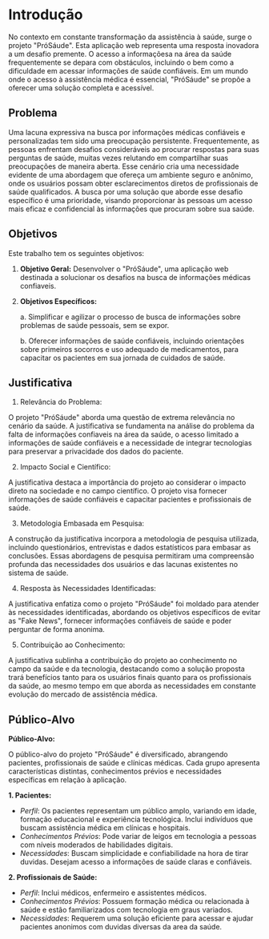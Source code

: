 # Introdução

No contexto em constante transformação da assistência à saúde, surge o projeto "PróSáude". Esta aplicação web representa uma resposta inovadora a um desafio premente. O acesso a informaçõesa na área da saúde frequentemente se depara com obstáculos, incluindo o bem como a dificuldade em acessar informações de saúde confiáveis. Em um mundo onde o acesso à assistência médica é essencial, "PróSáude" se propõe a oferecer uma solução completa e acessível.

## Problema

Uma lacuna expressiva na busca por informações médicas confiáveis e personalizadas tem sido uma preocupação persistente. Frequentemente, as pessoas enfrentam desafios consideráveis ao procurar respostas para suas perguntas de saúde, muitas vezes relutando em compartilhar suas preocupações de maneira aberta. Esse cenário cria uma necessidade evidente de uma abordagem que ofereça um ambiente seguro e anônimo, onde os usuários possam obter esclarecimentos diretos de profissionais de saúde qualificados. A busca por uma solução que aborde esse desafio específico é uma prioridade, visando proporcionar às pessoas um acesso mais eficaz e confidencial às informações que procuram sobre sua saúde.

## Objetivos

Este trabalho tem os seguintes objetivos:
1. **Objetivo Geral:** Desenvolver o "PróSáude", uma aplicação web destinada a solucionar os desafios na busca de informações médicas confiaveis. 
2. **Objetivos Específicos:**

   a. Simplificar e agilizar o processo de busca de informações sobre problemas de saúde pessoais, sem se expor.

   b. Oferecer informações de saúde confiáveis, incluindo orientações sobre primeiros socorros e uso adequado de medicamentos, para capacitar os pacientes em sua jornada de cuidados de saúde.

## Justificativa

1. Relevância do Problema:

O projeto "PróSáude" aborda uma questão de extrema relevância no cenário da saúde. A justificativa se fundamenta na análise do problema da falta de informações confiaveis na área da saúde, o acesso limitado a informações de saúde confiáveis e a necessidade de integrar tecnologias para preservar a privacidade dos dados do paciente.

2. Impacto Social e Científico:

A justificativa destaca a importância do projeto ao considerar o impacto direto na sociedade e no campo científico. O projeto visa fornecer informações de saúde confiáveis e capacitar pacientes e profissionais de saúde.

3. Metodologia Embasada em Pesquisa:

A construção da justificativa incorpora a metodologia de pesquisa utilizada, incluindo questionários, entrevistas e dados estatísticos para embasar as conclusões. Essas abordagens de pesquisa permitiram uma compreensão profunda das necessidades dos usuários e das lacunas existentes no sistema de saúde.

4. Resposta às Necessidades Identificadas:

A justificativa enfatiza como o projeto "PróSáude" foi moldado para atender às necessidades identificadas, abordando os objetivos específicos de evitar as "Fake News", fornecer informações confiáveis de saúde e poder perguntar de forma anonima.

5. Contribuição ao Conhecimento:

A justificativa sublinha a contribuição do projeto ao conhecimento no campo da saúde e da tecnologia, destacando como a solução proposta trará benefícios tanto para os usuários finais quanto para os profissionais da saúde, ao mesmo tempo em que aborda as necessidades em constante evolução do mercado de assistência médica.


## Público-Alvo

**Público-Alvo:**

O público-alvo do projeto "PróSáude" é diversificado, abrangendo pacientes, profissionais de saúde e clínicas médicas. Cada grupo apresenta características distintas, conhecimentos prévios e necessidades específicas em relação à aplicação.

**1. Pacientes:**
   - *Perfil*: Os pacientes representam um público amplo, variando em idade, formação educacional e experiência tecnológica. Inclui indivíduos que buscam assistência médica em clínicas e hospitais.
   - *Conhecimentos Prévios*: Pode variar de leigos em tecnologia a pessoas com níveis moderados de habilidades digitais.
   - *Necessidades*: Buscam simplicidade e confiabilidade na hora de tirar duvidas. Desejam acesso a informações de saúde claras e confiáveis.

**2. Profissionais de Saúde:**
   - *Perfil*: Inclui médicos, enfermeiro e assistentes médicos.
   - *Conhecimentos Prévios*: Possuem formação médica ou relacionada à saúde e estão familiarizados com tecnologia em graus variados.
   - *Necessidades*: Requerem uma solução eficiente para acessar e ajudar pacientes anonimos com duvidas diversas da area da saúde.
